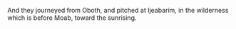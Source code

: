 And they journeyed from Oboth, and pitched at Ijeabarim, in the wilderness which is before Moab, toward the sunrising.
